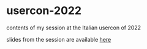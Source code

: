 # usercon-2022
contents of my session at the Italian usercon of 2022

slides from the session are available [here](https://vmug.it/wp-content/uploads/2022/10/VMUGIT_UserCon2022_Scandaletti_Keep_calm_and_do_nested_labs.pdf)

